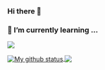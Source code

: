 
### Hi there 👋
### 🌱 I’m currently learning ...

![](https://previews.123rf.com/images/yopinco/yopinco1801/yopinco180100012/92653895-a-young-business-woman-uses-a-personal-computer-.jpg)

<a href="https://github.com/anuraghazra/github-readme-stats">
  <img align="center" src="https://github-readme-stats.vercel.app/api?username=ravindikumarasinghe&show_icons=true&include_all_commits=true&hide=stars,contribs&theme=buefy" alt="My github status" />
</a>

<!--<p align="left">                
<img src="https://github-readme-stats.vercel.app/api?username=ravindikumarasinghe&show_icons=true&theme=radical&count_private=trues&how_icons=true&hide=stars,contribs">
</p>-->

<a href="https://github.com/anuraghazra/github-readme-stats">
  <!-- Change the `github-readme-stats.anuraghazra1.vercel.app` to `github-readme-stats.vercel.app`  -->
  <img align="center" src="https://github-readme-stats.vercel.app/api/top-langs/?username=ravindikumarasinghe&layout=compact&theme=buefy" />
</a>
